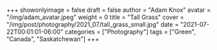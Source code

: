 +++
showonlyimage = false
draft = false
author = "Adam Knox"
avatar = "/img/adam_avatar.jpeg"
weight = 0
title = "Tall Grass"
cover = "/img/post/photography/2021_07/tall_grass_small.jpg"
date = "2021-07-22T00:01:01-06:00"
categories = ["Photography"]
tags = ["Green", "Canada", "Saskatchewan"]
+++
<!--more-->
